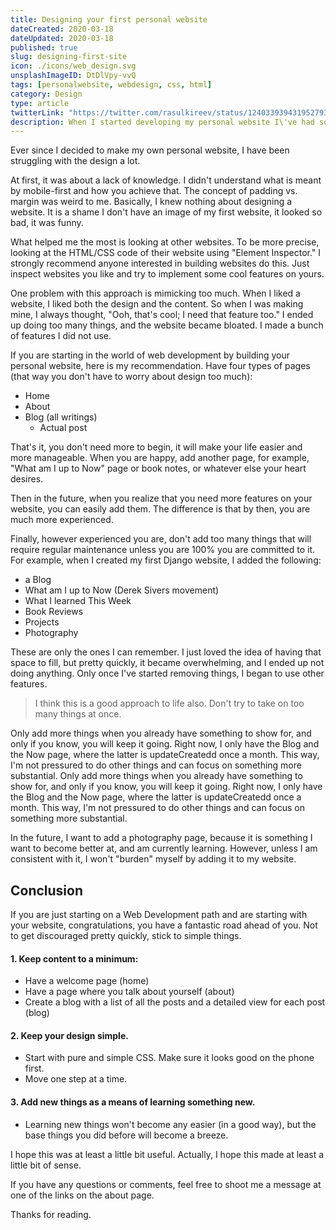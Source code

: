 ```yaml
---
title: Designing your first personal website
dateCreated: 2020-03-18
dateUpdated: 2020-03-18
published: true
slug: designing-first-site
icon: ./icons/web_design.svg
unsplashImageID: DtDlVpy-vvQ
tags: [personalwebsite, webdesign, css, html]
category: Design
type: article
twitterLink: "https://twitter.com/rasulkireev/status/1240339394319527936"
description: When I started developing my personal website I\'ve had some difficulties. In this post I try to share what you should do to avoid those.
---
```


Ever since I decided to make my own personal website, I have been struggling with the design a lot.

At first, it was about a lack of knowledge. I didn't understand what is meant by mobile-first and how you achieve that. The concept of padding vs. margin was weird to me. Basically, I knew nothing about designing a website. It is a shame I don't have an image of my first website, it looked so bad, it was funny.

What helped me the most is looking at other websites. To be more precise, looking at the HTML/CSS code of their website using "Element Inspector." I strongly recommend anyone interested in building websites do this. Just inspect websites you like and try to implement some cool features on yours.

One problem with this approach is mimicking too much. When I liked a website, I liked both the design and the content. So when I was making mine, I always thought, "Ooh, that's cool; I need that feature too." I ended up doing too many things, and the website became bloated. I made a bunch of features I did not use.

If you are starting in the world of web development by building your personal website, here is my recommendation. Have four types of pages (that way you don't have to worry about design too much):

* Home
* About
* Blog (all writings)
  * Actual post

That's it, you don't need more to begin, it will make your life easier and more manageable. When you are happy, add another page, for example, "What am I up to Now" page or book notes, or whatever else your heart desires.

Then in the future, when you realize that you need more features on your website, you can easily add them. The difference is that by then, you are much more experienced.

Finally, however experienced you are, don't add too many things that will require regular maintenance unless you are 100% you are committed to it. For example, when I created my first Django website, I added the following:

  * a Blog
  * What am I up to Now (Derek Sivers movement)
  * What I learned This Week
  * Book Reviews
  * Projects
  * Photography

These are only the ones I can remember. I just loved the idea of having that space to fill, but pretty quickly, it became overwhelming, and I ended up not doing anything. Only once I've started removing things, I began to use other features.

> I think this is a good approach to life also. Don't try to take on too many things at once.

Only add more things when you already have something to show for, and only if you know, you will keep it going. Right now, I only have the Blog and the Now page, where the latter is updateCreatedd once a month. This way, I'm not pressured to do other things and can focus on something more substantial.
Only add more things when you already have something to show for, and only if you know, you will keep it going. Right now, I only have the Blog and the Now page, where the latter is updateCreatedd once a month. This way, I'm not pressured to do other things and can focus on something more substantial.

In the future, I want to add a photography page, because it is something I want to become better at, and am currently learning. However, unless I am consistent with it, I won't "burden" myself by adding it to my website.

## Conclusion

If you are just starting on a Web Development path and are starting with your website, congratulations, you have a fantastic road ahead of you. Not to get discouraged pretty quickly, stick to simple things.

#### 1. Keep content to a minimum:

  * Have a welcome page (home)
  * Have a page where you talk about yourself (about)
  * Create a blog with a list of all the posts and a detailed view for each post (blog)

#### 2. Keep your design simple.

  * Start with pure and simple CSS. Make sure it looks good on the phone first.
  * Move one step at a time.

#### 3. Add new things as a means of learning something new.

  * Learning new things won't become any easier (in a good way), but the base things you did before will become a breeze.

I hope this was at least a little bit useful. Actually, I hope this made at least a little bit of sense.

If you have any questions or comments, feel free to shoot me a message at one of the links on the about page.

Thanks for reading.

